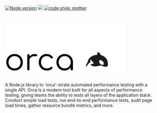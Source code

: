 [![Node version](https://img.shields.io/node/v/wosp-io/orca.svg)](http://nodejs.org/download/)
![](https://david-dm.org/wosp-io/orca.svg)
[![code style: prettier](https://img.shields.io/badge/code_style-prettier-ff69b4.svg)](https://github.com/prettier/prettier)
# <img src="assets/logo.PNG" width="400">

A Node.js library to 'orca'-strate automated performance testing with a single API. Orca is a modern tool built for all aspects of performance testing, giving teams the ability to tests all layers of the application stack. Conduct simple load tests, run end-to-end performance tests, audit page load times, gather resource bundle metrics, and more.
